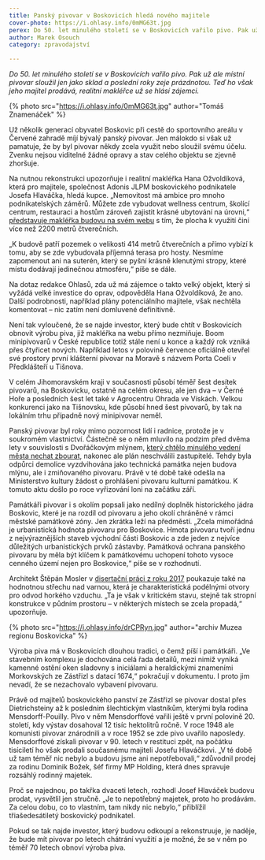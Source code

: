 ```yaml
---
title: Panský pivovar v Boskovicích hledá nového majitele
cover-photo: https://i.ohlasy.info/0mMG63t.jpg
perex: Do 50. let minulého století se v Boskovicích vařilo pivo. Pak už ale místní pivovar sloužil jen jako sklad a poslední roky zeje prázdnotou. Teď ho jeho majitel prodává.
author: Marek Osouch
category: zpravodajství

---
```


*Do 50. let minulého století se v Boskovicích vařilo pivo. Pak už ale místní pivovar sloužil jen jako sklad a poslední roky zeje prázdnotou. Teď ho však jeho majitel prodává, realitní makléřce už se hlásí zájemci.*

{% photo src="https://i.ohlasy.info/0mMG63t.jpg" author="Tomáš Znamenáček" %}

Už několik generací obyvatel Boskovic při cestě do sportovního areálu v Červené zahradě míjí bývalý panský pivovar. Jen málokdo si však už pamatuje, že by byl pivovar někdy zcela využit nebo sloužil svému účelu. Zvenku nejsou viditelné žádné opravy a stav celého objektu se zjevně zhoršuje.

Na nutnou rekonstrukci upozorňuje i realitní makléřka Hana Ožvoldíková, která pro majitele, společnost Adonis JLPM boskovického podnikatele Josefa Hlaváčka, hledá kupce. „Nemovitost má ambice pro mnoho podnikatelských záměrů. Můžete zde vybudovat wellness centrum, školící centrum, restauraci a hostům zároveň zajistit krásné ubytování na úrovni,“ [představuje makléřka budovu na svém webu](http://hanarealitypartner.cz/komerce-prodej-panskeho-pivovaru-v-boskovicich/) s tím, že plocha k využití činí více než 2200 metrů čtverečních.

„K budově patří pozemek o velikosti 414 metrů čtverečních a přímo vybízí k tomu, aby se zde vybudovala příjemná terasa pro hosty. Nesmíme zapomenout ani na suterén, který se pyšní krásně klenutými stropy, které místu dodávají jedinečnou atmosféru,“ píše se dále.

Na dotaz redakce Ohlasů, zda už má zájemce o takto velký objekt, který si vyžádá velké investice do oprav, odpověděla Hana Ožvoldíková, že ano. Další podrobnosti, například plány potenciálního majitele, však nechtěla komentovat – nic zatím není domluvené definitivně.

Není tak vyloučené, že se najde investor, který bude chtít v Boskovicích obnovit výrobu piva, již makléřka na webu přímo nezmiňuje. Boom minipivovarů v České republice totiž stále není u konce a každý rok vzniká přes čtyřicet nových. Například letos v polovině července oficiálně otevřel své prostory první klášterní pivovar na Moravě s názvem Porta Coeli v Předklášteří u Tišnova.

V celém Jihomoravském kraji v současnosti působí téměř šest desítek pivovarů, na Boskovicku, ostatně na celém okresu, ale jen dva – v Černé Hoře a posledních šest let také v Agrocentru Ohrada ve Vískách. Velkou konkurenci jako na Tišnovsku, kde působí hned šest pivovarů, by tak na lokálním trhu případně nový minipivovar neměl.

Panský pivovar byl roky mimo pozornost lidí i radnice, protože je v soukromém vlastnictví. Částečně se o něm mluvilo na podzim před dvěma lety v souvislosti s Dvořáčkovým mlýnem, [který chtělo minulého vedení města nechat zbourat](https://ohlasy.info/clanky/2017/09/dvorackuv-mlyn.html), nakonec ale plán neschválili zastupitelé. Tehdy byla odpůrci demolice vyzdvihována jako technická památka nejen budova mlýnu, ale i zmiňovaného pivovaru. Právě v té době také odešla na Ministerstvo kultury žádost o prohlášení pivovaru kulturní památkou. K tomuto aktu došlo po roce vyřizování loni na začátku září.

Památkáři pivovar i s okolím popsali jako nedílný doplněk historického jádra Boskovic, které je na rozdíl od pivovaru a jeho okolí chráněné v rámci městské památkové zóny. Jen zkrátka leží na předměstí. „Zcela mimořádná je urbanistická hodnota pivovaru pro Boskovice. Hmota pivovaru tvoří jednu z nejvýraznějších staveb východní části Boskovic a zde jeden z nejvíce důležitých urbanistických prvků zástavby. Památková ochrana panského pivovaru by měla být klíčem k památkovému uchopení tohoto vysoce cenného území nejen pro Boskovice,“ píše se v rozhodnutí.

Architekt Štěpán Mosler v [disertační práci z roku 2017](https://www.vutbr.cz/studenti/zav-prace/detail/77147?zp_id=77147) poukazuje také na hodnotnou střechu nad varnou, která je charakteristická podélnými otvory pro odvod horkého vzduchu. „Ta je však v kritickém stavu, stejně tak stropní konstrukce v půdním prostoru – v některých místech se zcela propadá,“ upozorňuje.

{% photo src="https://i.ohlasy.info/drCPRyn.jpg" author="archiv Muzea regionu Boskovicka" %}

Výroba piva má v Boskovicích dlouhou tradici, o čemž píší i památkáři. „Ve stavebním komplexu je dochována celá řada detailů, mezi nimiž vyniká kamenné ostění oken sladovny s iniciálami a heraldickými znameními Morkovských ze Zástřizl s datací 1674,“ pokračují v dokumentu. I proto jim nevadí, že se nezachovalo vybavení pivovaru.

Právě od majitelů boskovického panství ze Zástřizl se pivovar dostal přes Dietrichsteiny až k posledním šlechtickým vlastníkům, kterými byla rodina Mensdorff-Pouilly. Pivo v něm Mensdorffové vařili ještě v první polovině 20. století, kdy výstav dosahoval 12 tisíc hektolitrů ročně. V roce 1948 ale komunisti pivovar znárodnili a v roce 1952 se zde pivo uvařilo naposledy. Mensdorffové získali pivovar v 90. letech v restituci zpět, na počátku tisíciletí ho však prodali současnému majiteli Josefu Hlaváčkovi. „V té době už tam téměř nic nebylo a budovu jsme ani nepotřebovali,“ zdůvodnil prodej za rodinu Dominik Božek, šéf firmy MP Holding, která dnes spravuje rozsáhlý rodinný majetek.

Proč se najednou, po takřka dvaceti letech, rozhodl Josef Hlaváček budovu prodat, vysvětlil jen stručně. „Je to nepotřebný majetek, proto ho prodávám. Za celou dobu, co to vlastním, tam nikdy nic nebylo,“ přiblížil třiašedesátiletý boskovický podnikatel.

Pokud se tak najde investor, který budovu odkoupí a rekonstruuje, je naděje, že bude mít pivovar po letech chátrání využití a je možné, že se v něm po téměř 70 letech obnoví výroba piva.

